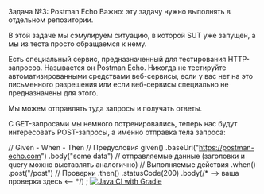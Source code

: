 Задача №3: Postman Echo
Важно: эту задачу нужно выполнять в отдельном репозитории.

В этой задаче мы сэмулируем ситуацию, в которой SUT уже запущен, а мы из теста просто обращаемся к нему.

Есть специальный сервис, предназначенный для тестирования HTTP-запросов. Называется он Postman Echo. Никогда не тестируйте автоматизированными средствами веб-сервисы, если у вас нет на это письменного разрешения или если веб-сервисы специально не предназначены для этого.

Мы можем отправлять туда запросы и получать ответы.

С GET-запросами мы немного потренировались, теперь нас будут интересовать POST-запросы, а именно отправка тела запроса:

// Given - When - Then
// Предусловия
given()
.baseUri("https://postman-echo.com")
.body("some data") // отправляемые данные (заголовки и query можно выставлять аналогично)
// Выполняемые действия
.when()
.post("/post")
// Проверки
.then()
.statusCode(200)
.body(/* --> ваша проверка здесь <-- */)
;
[![Java CI with Gradle](https://github.com/ValentinaandreEVA/Restgradle-1.2.3./actions/workflows/gradle.yml/badge.svg)](https://github.com/ValentinaandreEVA/Restgradle-1.2.3./actions/workflows/gradle.yml)